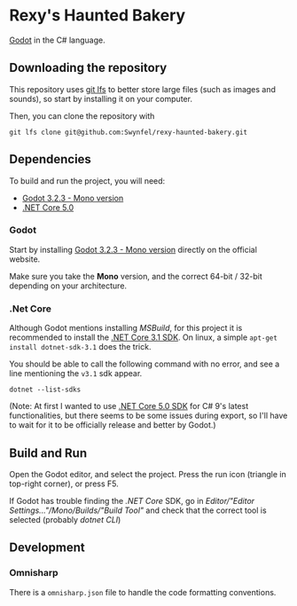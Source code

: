 # Rexy's Haunted Bakery

 [Godot](https://godotengine.org/) in the C# language.

## Downloading the repository

This repository uses [git lfs](https://git-lfs.github.com/) to better store large files (such as images and sounds), so start by installing it on your computer.

Then, you can clone the repository with
```
git lfs clone git@github.com:Swynfel/rexy-haunted-bakery.git
```

## Dependencies

To build and run the project, you will need:
- [Godot 3.2.3 - Mono version](https://godotengine.org/download)
- [.NET Core 5.0](https://dotnet.microsoft.com/download/dotnet/5.0)

### Godot
Start by installing [Godot 3.2.3 - Mono version](https://godotengine.org/download) directly on the official website.

Make sure you take the **Mono** version, and the correct 64-bit / 32-bit depending on your architecture.

### .Net Core
Although Godot mentions installing *MSBuild*, for this project it is recommended to install the [.NET Core 3.1 SDK](https://dotnet.microsoft.com/download/dotnet-core/3.1). On linux, a simple `apt-get install dotnet-sdk-3.1` does the trick.

You should be able to call the following command with no error, and see a line mentioning the `v3.1` sdk appear.
```
dotnet --list-sdks
```

(Note: At first I wanted to use [.NET Core 5.0 SDK](https://dotnet.microsoft.com/download/dotnet/5.0) for C# 9's latest functionalities, but there seems to be some issues during export, so I'll have to wait for it to be officially release and better by Godot.)

## Build and Run
Open the Godot editor, and select the project.
Press the run icon (triangle in top-right corner), or press F5.

If Godot has trouble finding the *.NET Core* SDK, go in 
*Editor/"Editor Settings..."/Mono/Builds/"Build Tool"* and check that the correct tool is selected (probably *dotnet CLI*)


## Development

### Omnisharp

There is a `omnisharp.json` file to handle the code formatting conventions.
